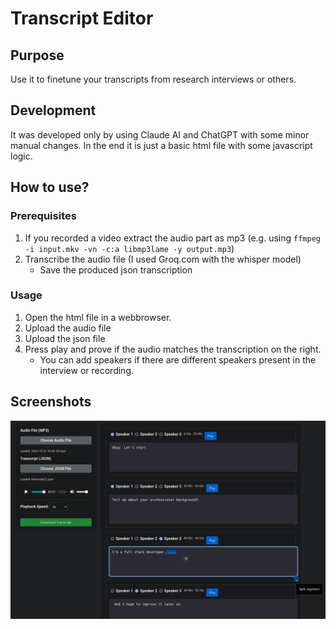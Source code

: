# Transcript Editor

## Purpose

Use it to finetune your transcripts from research interviews or others.

## Development

It was developed only by using Claude AI and ChatGPT with some minor manual changes.
In the end it is just a basic html file with some javascript logic.

## How to use?

### Prerequisites

1. If you recorded a video extract the audio part as mp3 (e.g. using `ffmpeg -i input.mkv -vn -c:a libmp3lame -y output.mp3`)
2. Transcribe the audio file (I used Groq.com with the whisper model)
    * Save the produced json transcription

### Usage

1. Open the html file in a webbrowser.
2. Upload the audio file
3. Upload the json file
4. Press play and prove if the audio matches the transcription on the right.
    * You can add speakers if there are different speakers present in the interview or recording.

## Screenshots
![Screenshot TranscriptEditor](/Demo.png)